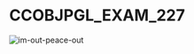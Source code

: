 # CCOBJPGL_EXAM_227

![im-out-peace-out](https://user-images.githubusercontent.com/122050772/236992644-4488494d-a20b-4e66-8b5e-a36153e9bd6c.gif)
